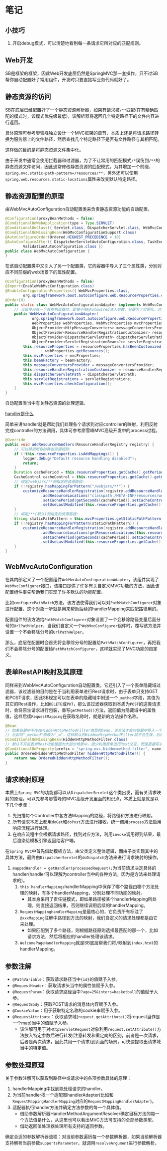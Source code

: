 # 笔记

## 小技巧

1. 开启debug模式，可以清楚地看到每一条请求它所对应的匹配规则。

## Web开发

SB是框架的框架，因此Web开发底层仍然是SpringMVC那一套操作，只不过SB帮你自动配置好了常用组件，开发时只要直接写业务代码就好了。

## 静态资源的访问

SB在底层已经配置好了一个静态资源解析器，如果有请求被`/**`匹配(在有精确匹配的模式时，该模式优先级最低)，该解析器将返回几个特定路径下的文件内容进行返回。

具体原理可参考廖雪峰独立设计一个MVC框架的章节，本质上还是将请求路径转换为服务器上的文件路径，然后查找几个特定路径下是否有文件路径与其相匹配。

这样做的目的是将静态资源文件集中化。

由于开发中通常会使用拦截器和过滤器，为了不让常用的匹配模式`/*`误伤到`/**`的静态资源文件访问，因此通常修改静态资源的匹配模式，为其增加一个前缀，`spring.mvc.static-path-pattern=/resources/**`，另外还可以使用`spring.web.resources.static-locations`属性来改变默认特定路径。

## 静态资源配置的原理

由WebMvcAutoConfiguration自动配置类来负责静态资源功能的自动配置。

```java
@Configuration(proxyBeanMethods = false)
@ConditionalOnWebApplication(type = Type.SERVLET)
@ConditionalOnClass({ Servlet.class, DispatcherServlet.class, WebMvcConfigurer.class })
@ConditionalOnMissingBean(WebMvcConfigurationSupport.class)
@AutoConfigureOrder(Ordered.HIGHEST_PRECEDENCE + 10)
@AutoConfigureAfter({ DispatcherServletAutoConfiguration.class, TaskExecutionAutoConfiguration.class,
        ValidationAutoConfiguration.class })
public class WebMvcAutoConfiguration {
}
```

在该自动配置类中又引入了另一个配置类，它向容器中导入了三个属性类，分别对应不同前缀的web场景下的属性配置。

```java
@Configuration(proxyBeanMethods = false)
@Import(EnableWebMvcConfiguration.class)
@EnableConfigurationProperties({ WebMvcProperties.class,
        org.springframework.boot.autoconfigure.web.ResourceProperties.class, WebProperties.class })
@Order(0)
public static class WebMvcAutoConfigurationAdapter implements WebMvcConfigurer {
    // 当组件只有一个有参构造器时，即使不用@Autowired注入参数，容器为了实例化，也会自动从容器中获取并注入:
    public WebMvcAutoConfigurationAdapter(
            org.springframework.boot.autoconfigure.web.ResourceProperties resourceProperties,
            WebProperties webProperties, WebMvcProperties mvcProperties, ListableBeanFactory beanFactory,
            ObjectProvider<HttpMessageConverters> messageConvertersProvider,
            ObjectProvider<ResourceHandlerRegistrationCustomizer> resourceHandlerRegistrationCustomizerProvider,
            ObjectProvider<DispatcherServletPath> dispatcherServletPath,
            ObjectProvider<ServletRegistrationBean<?>> servletRegistrations) {
        this.resourceProperties = resourceProperties.hasBeenCustomized() ? resourceProperties
                : webProperties.getResources();
        this.mvcProperties = mvcProperties;
        this.beanFactory = beanFactory;
        this.messageConvertersProvider = messageConvertersProvider;
        this.resourceHandlerRegistrationCustomizer = resourceHandlerRegistrationCustomizerProvider.getIfAvailable();
        this.dispatcherServletPath = dispatcherServletPath;
        this.servletRegistrations = servletRegistrations;
        this.mvcProperties.checkConfiguration();
    }
}
```

自动配置类当中有关静态资源的处理逻辑。

[handler是什么](https://muyinchen.github.io/2017/08/05/Spring5%E6%BA%90%E7%A0%81%E8%A7%A3%E6%9E%90-Spring%E4%B8%AD%E7%9A%84%E5%A4%84%E7%90%86%E5%99%A8handlers/)

简单来讲handler就是帮助我们处理各个请求到对应controller的映射，利用反射完成controller的方法调用，具体可参考廖雪峰MVC高级开发中的process过程。

```java
@Override
public void addResourceHandlers(ResourceHandlerRegistry registry) {
    // 可以禁用所有的静态资源规则:
    if (!this.resourceProperties.isAddMappings()) {
        logger.debug("Default resource handling disabled");
        return;
    }
    Duration cachePeriod = this.resourceProperties.getCache().getPeriod();
    CacheControl cacheControl = this.resourceProperties.getCache().getCachecontrol().toHttpCacheControl();
    // 绑定/webjars/**到指定的资源路径:
    if (!registry.hasMappingForPattern("/webjars/**")) {
        customizeResourceHandlerRegistration(registry.addResourceHandler("/webjars/**")
                .addResourceLocations("classpath:/META-INF/resources/webjars/")
                .setCachePeriod(getSeconds(cachePeriod)).setCacheControl(cacheControl)
                .setUseLastModified(this.resourceProperties.getCache().isUseLastModified()));
    }
    // 绑定/**(默认)到指定的资源路径:
    String staticPathPattern = this.mvcProperties.getStaticPathPattern();
    if (!registry.hasMappingForPattern(staticPathPattern)) {
        customizeResourceHandlerRegistration(registry.addResourceHandler(staticPathPattern)
                .addResourceLocations(getResourceLocations(this.resourceProperties.getStaticLocations()))
                .setCachePeriod(getSeconds(cachePeriod)).setCacheControl(cacheControl)
                .setUseLastModified(this.resourceProperties.getCache().isUseLastModified()));
    }
}
```

## WebMvcAutoConfiguration

在其内部定义了一个配置组件`WebMvcAutoConfigurationAdapter`，该组件实现了`WebMvcConfigurer`接口，该接口提供了许多有关自定义MVC功能的方法，因此该配置组件事先帮助我们实现了许多默认的功能配置。

比如`configurePathMatch`方法，该方法使得我们可以对`PathMatchConfigurer`对象进行配置，这个对象一听就是用来帮助后续的handlerMapping来匹配路径用的。

配置组件的该方法给`PathMatchConfigurer`对象设置了一个会移除路径变量后面分号的`UrlPathHelper`，当我们自定义一个`WebMvcConfigurer`组件时，覆写该方法并设置一个不会移除分号的`UrlPathHelper`。

那么，底层在配置时会首先将会移除分号的配置给`PathMatchConfigurer`，再把我们不会移除分号的配置给`PathMatchConfigurer`，这样就实现了MVC功能的自定义。

## 表单RestAPI映射及其原理

同样来到WebMvcAutoConfiguration自动配置类，它还引入了一个表单隐藏域过滤器，该过滤器的目的是在于当利用表单进行Rest请求时，由于表单只支持GET和POST请求，因此SB规定可以在表单的隐藏域中附送一个`_method`字段，其值为其它的Rest操作，比如`DELETE`或`PUT`，那么该过滤器获取到本质为`POST`的这类请求时，会将原生请求进行包装，重写`getMethod()`方法，返回值为隐藏域中的属性值，这样后续`RequestMapping`在获取名称时，就是新的方法操作名称。

```java
@Bean
// 如果容器中不存在HiddenHttpMethodFilter类型的bean，该方法才会向容器中导入一个默认的HiddenHttpMethodFilter，因此我们可以自己创建并自定义一个HiddenHttpMethodFilter组件，修改其中的一些字段，
// 比如将"_method"修改为"_m"，这样默认的HiddenHttpMethodFilter就不会生效，后续表单隐藏域属性字段就必须使用"_m"才能使用表单Rest功能:
@ConditionalOnMissingBean(HiddenHttpMethodFilter.class)
// 默认不开启表单Rest功能是因为大部分场景中，很少利用表单进行Rest交互，而是直接可以发送对应的Rest请求至服务端:
@ConditionalOnProperty(prefix = "spring.mvc.hiddenmethod.filter", name = "enabled", matchIfMissing = false)
public OrderedHiddenHttpMethodFilter hiddenHttpMethodFilter() {
    return new OrderedHiddenHttpMethodFilter();
}
```

## 请求映射原理

本质上`Spring MVC`的功能都可以从`DispatcherServlet`这个类出发，而有关请求映射的原理，可以先参考廖雪峰的MVC高级开发里面的知识点，本质上就是就是以下几个步骤：

1. 先扫描每个Controller中各方法Mapping的路径，将路径和方法进行映射。
2. 所有请求本质上都用`doGet`和`doPost`方法进行接收，统一调用`process`方法启用响应流程进行处理。
3. 在响应流程中会根据请求路径，找到对应方法，利用`invoke`调用得到结果，最后渲染给模板引擎返回给客户端。

在`Spring MVC`中首先借助模板方法，由父类定义整体逻辑，而由子类实现其中的具体方法，最终由`DispatcherServlet`的`doDispatch`方法来进行请求映射的操作。

1. `mappedHandler = getHandler(processedRequest);`为当前请求决定具体的handler(handler可以理解为controller当中的各种方法，因为是方法来处理请求的)。
    1. `this.handlerMappings`handlerMapping中保存了哪个路径由哪个方法处理的映射，有多个handlerMapping，分别处理不同功能的映射。
        - 其本身采用了责任链模式，即如果路径被某个handlerMapping所处理，则直接返回结果，否则继续调用后续的handlerMapping。
    2. `RequestMappingHandlerMapping`是最核心的，它负责所有标注了`@xxxMapping`注解中路径到方法的映射，我们自定义的请求处理都是由它来处理。
        - 如果匹配到了多个路径，则根据路径原则选择最匹配的那一个，比如请求方法，然后将相应的handler处理该请求。
    3. `WelcomePageHandlerMapping`就是SB底层帮我们将`/`映射到`index.html`的handlerMapping。

## 参数注解

- `@PathVariable`：获取请求路径当中`{id}`的值赋予入参。
- `@RequestHeader`：获取请求头当中的属性值赋予入参。
- `@RequestParam`：获取请求路径当中`?age=25&inters=basketball`的值赋予入参。
- `@RequestBody`：获取POST请求的消息体内容赋予入参。
- `@CookieValue`：用于获取特定名称的cookie串赋予入参。
- `@RequestAttribute`：获取请求域(`request.getAttribute()`将request当作是一个map)当中的值赋予入参。
    - 该注解可用于对`HttpServletRequest`对象利用`request.setAttribute()`方法放入特定参数后进行转发(注意转发和重定向的区别，前者是一次请求，后者是两次请求，因此共用一个请求)到页面的场景，可快速提取出请求域当中的特定值。

## 参数处理原理

关于参数注解可以获取到路径中或请求中的各项参数具体的原理：

1. handlerMapping中找到能处理请求的handler。
2. 为当前handler找一个适配器handlerAdapter(比如和`RequestMappingHandlerMapping`对应的`RequestMappingHandlerAdapter`)。
3. 适配器执行handler方法并确定方法参数的每一个具体值。
    - 借助参数解析器HandlerMethodArgumentResolver确定目标方法的每一个方法值是什么，从这里也可以看出MVC方法可支持的全部参数类型。
    - 借助返回值处理器处理所有支持的返回参数。

确定合适的参数解析器流程：对当前参数遍历每一个参数解析器，如果当前解析器支持解析当前参数`supportsParameter`，就调用`resolveArgument`进行参数解析。
